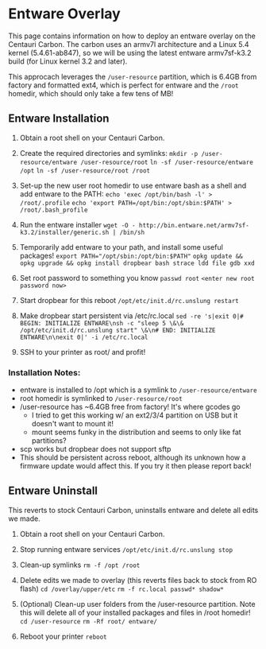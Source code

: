 # Entware Overlay

This page contains information on how to deploy an entware overlay on the Centauri Carbon. The carbon uses an armv7l architecture and a Linux 5.4 kernel (5.4.61-ab847), so we will be using the latest entware armv7sf-k3.2 build (for Linux kernel 3.2 and later).

This approcach leverages the `/user-resource` partition, which is 6.4GB from factory and formatted ext4, which is perfect for entware and the `/root` homedir, which should only take a few tens of MB!

## Entware Installation

1. Obtain a root shell on your Centauri Carbon.

1. Create the required directories and symlinks:
`mkdir -p /user-resource/entware /user-resource/root`
`ln -sf /user-resource/entware /opt`
`ln -sf /user-resource/root /root`

1. Set-up the new user root homedir to use entware bash as a shell and add entware to the PATH:
`echo 'exec /opt/bin/bash -l' > /root/.profile`
`echo 'export PATH=/opt/bin:/opt/sbin:$PATH' > /root/.bash_profile`

1. Run the entware installer
`wget -O - http://bin.entware.net/armv7sf-k3.2/installer/generic.sh | /bin/sh`

1. Temporarily add entware to your path, and install some useful packages!
`export PATH="/opt/sbin:/opt/bin:$PATH"`
`opkg update && opkg upgrade && opkg install dropbear bash strace ldd file gdb xxd`

1. Set root password to something you know
`passwd root`
`<enter new root password now>`

1. Start dropbear for this reboot
`/opt/etc/init.d/rc.unslung restart`

1. Make dropbear start persistent via /etc/rc.local
`sed -re 's|exit 0|# BEGIN: INITIALIZE ENTWARE\nsh -c "sleep 5 \&\& /opt/etc/init.d/rc.unslung start" \&\n# END: INITIALIZE ENTWARE\n\nexit 0|' -i /etc/rc.local`

1. SSH to your printer as root/<yourpassword> and profit!

### Installation Notes: 
- entware is installed to /opt which is a symlink to `/user-resource/entware`
- root homedir is symlinked to `/user-resource/root`
- /user-resource has ~6.4GB free from factory! It's where gcodes go
  - I tried to get this working w/ an ext2/3/4 partition on USB but it doesn't want to mount it!
  - mount seems funky in the distribution and seems to only like fat partitions?
- scp works but dropbear does not support sftp
- This should be persistent across reboot, although its unknown how a firmware update would affect this. If you try it then please report back!

## Entware Uninstall
This reverts to stock Centauri Carbon, uninstalls entware and delete all edits we made.

1. Obtain a root shell on your Centauri Carbon.

1. Stop running entware services
`/opt/etc/init.d/rc.unslung stop`

1. Clean-up symlinks
`rm -f /opt /root`

1. Delete edits we made to overlay (this reverts files back to stock from RO flash)
`cd /overlay/upper/etc`
`rm -f rc.local passwd* shadow*`

1. (Optional) Clean-up user folders from the /user-resource partition. Note this will delete all of your installed packages and files in /root homedir!
`cd /user-resource`
`rm -Rf root/ entware/`

1. Reboot your printer
`reboot`
